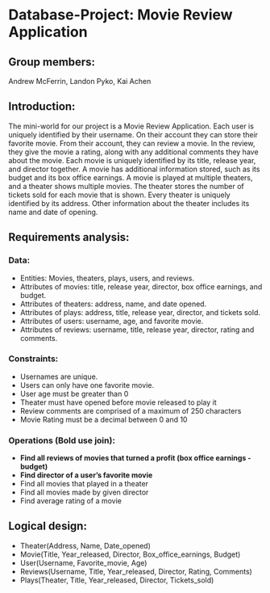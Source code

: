 # Database-Project: Movie Review Application

## Group members:
Andrew McFerrin, Landon Pyko, Kai Achen

## Introduction:
  The mini-world for our project is a Movie Review Application. Each user is uniquely identified by their username. On their account they can store their favorite movie. From their account, they can review a movie. In the review, they give the movie a rating, along with any additional comments they have about the movie. Each movie is uniquely identified by its title, release year, and director together. A movie has additional information stored, such as its budget and its box office earnings. A movie is played at multiple theaters, and a theater shows multiple movies. The theater stores the number of tickets sold for each movie that is shown. Every theater is uniquely identified by its address. Other information about the theater includes its name and date of opening.


## Requirements analysis: 
### Data:
- Entities: Movies, theaters, plays, users, and reviews. 
- Attributes of movies: title, release year, director, box office earnings, and budget. 
- Attributes of theaters: address, name, and date opened.
- Attributes of plays: address, title, release year, director, and tickets sold.
- Attributes of users: username, age, and favorite movie. 
- Attributes of reviews: username, title, release year, director, rating and comments.
### Constraints:
- Usernames are unique. 
- Users can only have one favorite movie. 
- User age must be greater than 0
- Theater must have opened before movie released to play it
- Review comments are comprised of a maximum of 250 characters
- Movie Rating must be a decimal between  0 and 10 
### Operations (Bold use join):
- **Find all reviews of movies that turned a profit (box office earnings - budget)**
- **Find director of a user’s favorite movie**
- Find all movies that played in a theater
- Find all movies made by given director
- Find average rating of a movie

## Logical design:
- Theater(Address, Name, Date_opened)
- Movie(Title, Year_released, Director, Box_office_earnings, Budget)
- User(Username, Favorite_movie, Age)
- Reviews(Username, Title, Year_released, Director, Rating, Comments)
- Plays(Theater, Title, Year_released, Director, Tickets_sold)
